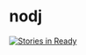 # nodj

[![Stories in Ready](https://badge.waffle.io/mks-sf-40-nodj/nodj.svg?label=ready&title=Ready)](http://waffle.io/mks-sf-40-nodj/nodj)
